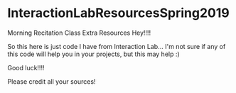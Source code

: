 # InteractionLabResourcesSpring2019
Morning Recitation Class Extra Resources 
Hey!!!!

So this here is just code I have from Interaction Lab... I'm not sure if any of this 
code will help you in your projects, but this may help :)

Good luck!!!!

Please credit all your sources!

